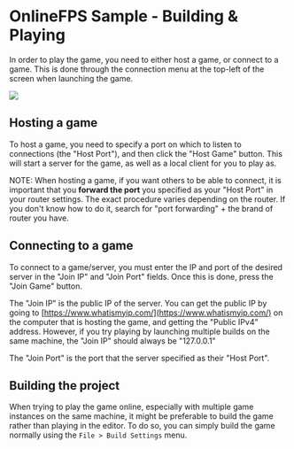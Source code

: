 
# OnlineFPS Sample - Building & Playing

In order to play the game, you need to either host a game, or connect to a game. This is done through the connection menu at the top-left of the screen when launching the game.

![](../_Images/onlinefps-connection-menu.png)


## Hosting a game

To host a game, you need to specify a port on which to listen to connections (the "Host Port"), and then click the "Host Game" button. This will start a server for the game, as well as a local client for you to play as.

NOTE: When hosting a game, if you want others to be able to connect, it is important that you **forward the port** you specified as your "Host Port" in your router settings. The exact procedure varies depending on the router. If you don't know how to do it, search for "port forwarding" + the brand of router you have.


## Connecting to a game

To connect to a game/server, you must enter the IP and port of the desired server in the "Join IP" and "Join Port" fields. Once this is done, press the "Join Game" button.

The "Join IP" is the public IP of the server. You can get the public IP by going to [https://www.whatismyip.com/](https://www.whatismyip.com/) on the computer that is hosting the game, and getting the "Public IPv4" address. However, if you try playing by launching multiple builds on the same machine, the "Join IP" should always be "127.0.0.1"

The "Join Port" is the port that the server specified as their "Host Port".


## Building the project

When trying to play the game online, especially with multiple game instances on the same machine, it might be preferable to build the game rather than playing in the editor. To do so, you can simply build the game normally using the `File > Build Settings` menu.